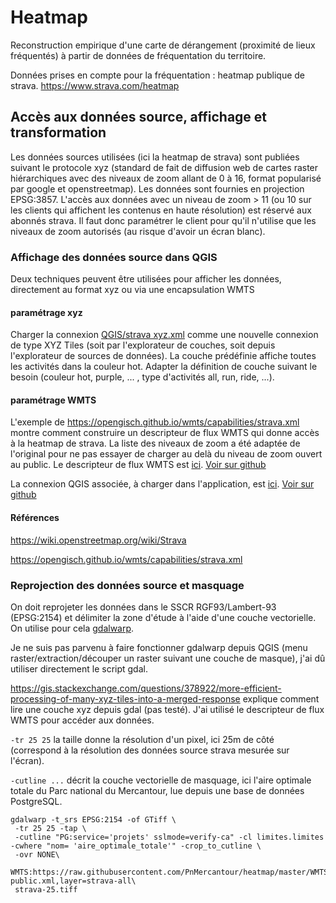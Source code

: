 # Heatmap

Reconstruction empirique d'une carte de dérangement (proximité de lieux fréquentés) à partir de données de fréquentation du territoire.

Données prises en compte pour la fréquentation : heatmap publique de strava.
https://www.strava.com/heatmap

## Accès aux données source, affichage et transformation

Les données sources utilisées (ici la heatmap de strava) sont publiées suivant le protocole xyz (standard de fait de diffusion web de cartes raster hiérarchiques avec des niveaux de zoom allant de 0 à 16, format popularisé par google et openstreetmap). Les données sont fournies en projection EPSG:3857.
L'accès aux données avec un niveau de zoom > 11 (ou 10 sur les clients qui affichent les contenus en haute résolution) est réservé aux abonnés strava.
Il faut donc paramétrer le client pour qu'il n'utilise que les niveaux de zoom autorisés (au risque d'avoir un écran blanc).

### Affichage des données source dans QGIS

Deux techniques peuvent être utilisées pour afficher les données, directement au format xyz ou via une encapsulation WMTS

#### paramétrage xyz

Charger la connexion [QGIS/strava xyz.xml](<QGIS/strava xyz.xml>) comme une nouvelle connexion de type XYZ Tiles (soit par l'explorateur de couches, soit depuis l'explorateur de sources de données). La couche prédéfinie affiche toutes les activités dans la couleur hot. Adapter la définition de couche suivant le besoin (couleur hot, purple, ... , type d'activités all, run, ride, ...).

#### paramétrage WMTS

L'exemple de https://opengisch.github.io/wmts/capabilities/strava.xml montre comment construire un descripteur de flux WMTS qui donne accès à la heatmap de strava. La liste des niveaux de zoom a été adaptée de l'original pour ne pas essayer de charger au delà du niveau de zoom ouvert au public.
Le descripteur de flux WMTS est [ici](https://raw.githubusercontent.com/PnMercantour/heatmap/master/WMTS/strava-public.xml). [Voir sur github](WMTS/strava-public.xml)

La connexion QGIS associée, à charger dans l'application, est [ici](<https://raw.githubusercontent.com/PnMercantour/heatmap/master/QGIS/strava wmts.xml>). [Voir sur github](<QGIS/strava wmts.xml>)

#### Références

https://wiki.openstreetmap.org/wiki/Strava

https://opengisch.github.io/wmts/capabilities/strava.xml

### Reprojection des données source et masquage

On doit reprojeter les données dans le SSCR RGF93/Lambert-93 (EPSG:2154) et délimiter la zone d'étude à l'aide d'une couche vectorielle. On utilise pour cela [gdalwarp](https://gdal.org/programs/gdalwarp.html).

Je ne suis pas parvenu à faire fonctionner gdalwarp depuis QGIS (menu raster/extraction/découper un raster suivant une couche de masque), j'ai dû utiliser directement le script gdal.

https://gis.stackexchange.com/questions/378922/more-efficient-processing-of-many-xyz-tiles-into-a-merged-response explique comment lire une couche xyz depuis gdal (pas testé).
J'ai utilisé le descripteur de flux WMTS pour accéder aux données.

`-tr 25 25` la taille donne la résolution d'un pixel, ici 25m de côté (correspond à la résolution des données source strava mesurée sur l'écran).

`-cutline ...` décrit la couche vectorielle de masquage, ici l'aire optimale totale du Parc national du Mercantour, lue depuis une base de données PostgreSQL.

```
gdalwarp -t_srs EPSG:2154 -of GTiff \
 -tr 25 25 -tap \
 -cutline "PG:service='projets' sslmode=verify-ca" -cl limites.limites -cwhere "nom= 'aire_optimale_totale'" -crop_to_cutline \
 -ovr NONE\
 WMTS:https://raw.githubusercontent.com/PnMercantour/heatmap/master/WMTS/strava-public.xml,layer=strava-all\
 strava-25.tiff
```
